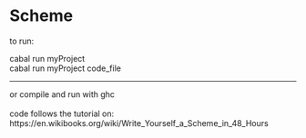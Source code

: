 # Scheme

to run:
<br>

cabal run myProject
<br>
cabal run myProject code_file
<hr>
or compile and run with ghc 
<br>
<br>
code follows the tutorial on:
<br>
https://en.wikibooks.org/wiki/Write_Yourself_a_Scheme_in_48_Hours
